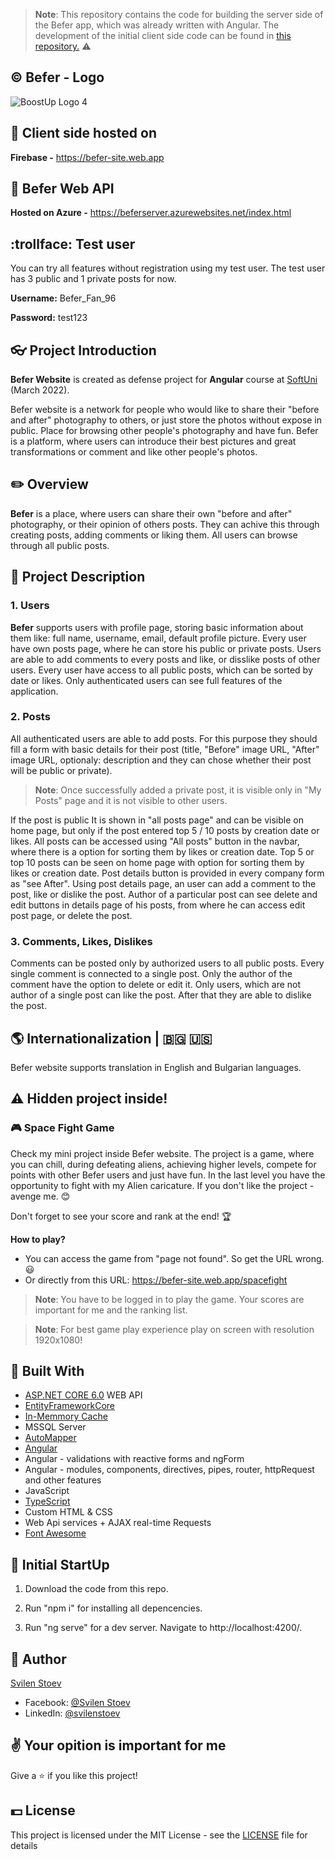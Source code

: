 > **Note**: This repository contains the code for building the server side of the Befer app, which was already written with Angular. The development of the initial client side code can be found in [this repository.](https://github.com/SvilenStoev/Angular-App-Befer) :warning: 

## &copy; Befer - Logo
![BoostUp Logo 4](https://www.linkpicture.com/q/Logo21.png)

## :link: Client side hosted on

**Firebase -** https://befer-site.web.app

## :link: Befer Web API

**Hosted on Azure -** https://beferserver.azurewebsites.net/index.html

## :trollface: Test user
You can try all features without registration using my test user. The test user has 3 public and 1 private posts for now.

**Username:** Befer_Fan_96

**Password:** test123

## :eyeglasses: Project Introduction

**Befer Website** is created as defense project for **Angular** course at [SoftUni](https://softuni.bg/ "SoftUni") (March 2022).

Befer website is a network for people who would like to share their "before and after" photography to others, or just store the photos without expose in public. Place for browsing other people's photography and have fun.
Befer is a platform, where users can introduce their best pictures and great transformations or comment and like other people's photos.

## :pencil2: Overview

**Befer** is a place, where users can share their own "before and after" photography, or their opinion of others posts. They can achive this through creating posts, adding comments or liking them. All users can browse through all public posts.

## :pencil: Project Description

### 1. Users

**Befer** supports users with profile page, storing basic information about them like: full name, username, email, default profile picture. Every user have own posts page, where he can store his public or private posts. Users are able to add comments to every posts and like, or disslike posts of other users. Every user have access to all public posts, which can be sorted by date or likes. Only authenticated users can see full features of the application.

### 2. Posts

All authenticated users are able to add posts. For this purpose they should fill a form with basic details for their post (title, "Before" image URL, "After" image URL, optionaly: description and they can chose whether their post will be public or private).
> **Note**: Once successfully added a private post, it is visible only in "My Posts" page and it is not visible to other users.

If the post is public It is shown in "all posts page" and can be visible on home page, but only if the post entered top 5 / 10 posts by creation date or likes.
All posts can be accessed using "All posts" button in the navbar, where there is a option for sorting them by likes or creation date. Top 5 or top 10 posts can be seen on home page with option for sorting them by likes or creation date.
Post details button is provided in every company form as "see After".
Using post details page, an user can add a comment to the post, like or dislike the post.
Author of a particular post can see delete and edit buttons in details page of his posts, from where he can access edit post page, or delete the post.

### 3. Comments, Likes, Dislikes

Comments can be posted only by authorized users to all public posts. Every single comment is connected to a single post.
Only the author of the comment have the option to delete or edit it.
Only users, which are not author of a single post can like the post. After that they are able to dislike the post.

## :earth_americas: Internationalization | :bulgaria: :us:

Befer website supports translation in English and Bulgarian languages.

## :warning: Hidden project inside!
### :video_game: Space Fight Game

Check my mini project inside Befer website. The project is a game, where you can chill, during defeating aliens, achieving higher levels, compete for points with other Befer users and just have fun. In the last level you have the opportunity to fight with my Alien caricature. If you don't like the project - avenge me. :blush: 

Don't forget to see your score and rank at the end! :trophy:

**How to play?** 
- You can access the game from "page not found". So get the URL wrong. :smiley:
- Or directly from this URL: https://befer-site.web.app/spacefight

> **Note**: You have to be logged in to play the game. Your scores are important for me and the ranking list.

> **Note**: For best game play experience play on screen with resolution 1920x1080!

## :hammer: Built With
- [ASP.NET CORE 6.0](https://github.com/dotnet/aspnetcore) WEB API
- [EntityFrameworkCore](https://github.com/dotnet/efcore) 
- [In-Memmory Cache](https://github.com/aspnet/Caching)
- MSSQL Server
- [AutoMapper](https://github.com/AutoMapper/AutoMapper)
- [Angular](https://github.com/angular)
- Angular - validations with reactive forms and ngForm
- Angular - modules, components, directives, pipes, router, httpRequest and other features
- JavaScript
- [TypeScript](https://www.typescriptlang.org/)
- Custom HTML & CSS
- Web Api services + AJAX real-time Requests
- [Font Awesome](https://fontawesome.com/)

## :rocket: Initial StartUp

1) Download the code from this repo. 

2) Run "npm i" for installing all depencencies.

3) Run "ng serve" for a dev server. Navigate to http://localhost:4200/.

## 🧑 Author

[Svilen Stoev](https://github.com/SvilenStoev)
- Facebook: [@Svilen Stoev](https://www.facebook.com/svilen.stoev.3)
- LinkedIn: [@svilenstoev](https://www.linkedin.com/in/svilenstoev/?fbclid=IwAR3__rQn3sR4rxJKEL6FK4QV1aR9tnF6vnOwMWsBghXz3xZPx-lYOc66gtU)

## :v: Your opition is important for me

Give a :star: if you like this project!

## 💵 License

This project is licensed under the MIT License - see the [LICENSE](LICENSE) file for details

